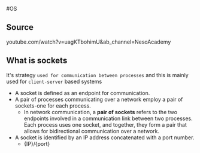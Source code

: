 #OS 

## Source
youtube.com/watch?v=uagKTbohimU&ab_channel=NesoAcademy

## What is sockets
It's strategy `used for communication between processes` and this is mainly used for `client-server` based systems
- A socket is defined as an endpoint for communication.
- A pair of processes communicating over a network employ a pair of sockets-one for each process.
	- In network communication, a **pair of sockets** refers to the two endpoints involved in a communication link between two processes. Each process uses one socket, and together, they form a pair that allows for bidirectional communication over a network.
- A socket is identified by an IP address concatenated with a port number. 
	- {IP}/{port}
	